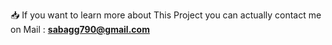  📥  If you want to learn more about This Project you can actually contact me on Mail : **sabagg790@gmail.com**
